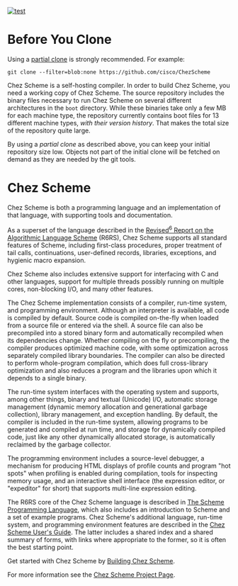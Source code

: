 [![test](https://github.com/cisco/ChezScheme/actions/workflows/test.yml/badge.svg?branch=main)](https://github.com/cisco/ChezScheme/actions/workflows/test.yml)

# Before You Clone

Using a [partial clone](https://github.blog/2020-12-21-get-up-to-speed-with-partial-clone-and-shallow-clone/)
is strongly recommended.  For example:

```
git clone --filter=blob:none https://github.com/cisco/ChezScheme
```

Chez Scheme is a self-hosting compiler.  In order to build Chez Scheme,
you need a working copy of Chez Scheme.  The source repository includes
the binary files necessary to run Chez Scheme on several different
architectures in the `boot` directory.  While these binaries take only a
few MB for each machine type, the repository currently contains boot files
for 13 different machine types, _with their version history_.  That makes
the total size of the repository quite large.

By using a _partial clone_ as described above, you can keep your initial
repository size low.  Objects not part of the initial clone will be
fetched on demand as they are needed by the git tools.

# Chez Scheme

Chez Scheme is both a programming language and an implementation
of that language, with supporting tools and documentation.

As a superset of the language described in the
[Revised<sup>6</sup> Report on the Algorithmic Language Scheme](http://www.r6rs.org)
(R6RS), Chez Scheme supports all standard features of Scheme,
including first-class procedures, proper treatment of tail calls,
continuations, user-defined records, libraries, exceptions, and
hygienic macro expansion.

Chez Scheme also includes extensive support for interfacing with C
and other languages, support for multiple threads possibly running
on multiple cores, non-blocking I/O, and many other features.

The Chez Scheme implementation consists of a compiler, run-time
system, and programming environment.
Although an interpreter is available, all code is compiled by
default.
Source code is compiled on-the-fly when loaded from a source file
or entered via the shell.
A source file can also be precompiled into a stored binary form and
automatically recompiled when its dependencies change.
Whether compiling on the fly or precompiling, the compiler produces
optimized machine code, with some optimization across separately
compiled library boundaries.
The compiler can also be directed to perform whole-program compilation,
which does full cross-library optimization and also reduces a
program and the libraries upon which it depends to a single binary.

The run-time system interfaces with the operating system and supports,
among other things, binary and textual (Unicode) I/O, automatic
storage management (dynamic memory allocation and generational
garbage collection), library management, and exception handling.
By default, the compiler is included in the run-time system, allowing
programs to be generated and compiled at run time, and storage for
dynamically compiled code, just like any other dynamically allocated
storage, is automatically reclaimed by the garbage collector.

The programming environment includes a source-level debugger, a
mechanism for producing HTML displays of profile counts and program
"hot spots" when profiling is enabled during compilation, tools for
inspecting memory usage, and an interactive shell interface (the
expression editor, or "expeditor" for short) that supports multi-line
expression editing.

The R6RS core of the Chez Scheme language is described in
[The Scheme Programming Language](http://www.scheme.com/tspl4/),
which also includes an introduction to Scheme and a set of example programs.
Chez Scheme's additional language, run-time system, and
programming environment features are described in the
[Chez Scheme User's Guide](http://cisco.github.io/ChezScheme/csug9.5/csug.html).
The latter includes a shared index and a shared summary of forms,
with links where appropriate to the former, so it is often the best
starting point.

Get started with Chez Scheme by [Building Chez Scheme](BUILDING).

For more information see the [Chez Scheme Project Page](https://cisco.github.io/ChezScheme/).
